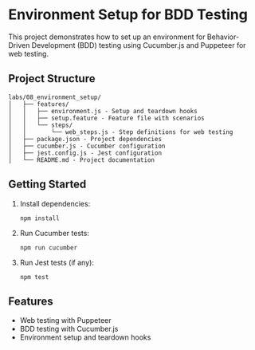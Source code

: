 # Environment Setup for BDD Testing

This project demonstrates how to set up an environment for Behavior-Driven Development (BDD) testing using Cucumber.js and Puppeteer for web testing.

## Project Structure

```
labs/08_environment_setup/
│   ├── features/
│   │   ├── environment.js - Setup and teardown hooks
│   │   ├── setup.feature - Feature file with scenarios
│   │   └── steps/
│   │       └── web_steps.js - Step definitions for web testing
│   ├── package.json - Project dependencies
│   ├── cucumber.js - Cucumber configuration
│   ├── jest.config.js - Jest configuration
│   └── README.md - Project documentation
```

## Getting Started

1. Install dependencies:
   ```
   npm install
   ```

2. Run Cucumber tests:
   ```
   npm run cucumber
   ```

3. Run Jest tests (if any):
   ```
   npm test
   ```

## Features

- Web testing with Puppeteer
- BDD testing with Cucumber.js
- Environment setup and teardown hooks
